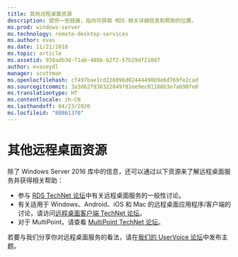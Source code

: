 ```yaml
---
title: 其他远程桌面资源
description: 提供一些链接，指向可获取 RDS 相关详细信息和帮助的位置。
ms.prod: windows-server
ms.technology: remote-desktop-services
ms.author: evas
ms.date: 11/21/2018
ms.topic: article
ms.assetid: 938adb3d-71ab-488b-b2f2-57b29df210d7
author: evaseydl
manager: scottman
ms.openlocfilehash: cf497bae1cd228096d02444498b9e6d769fe2cad
ms.sourcegitcommit: 3a3d62f938322849f81ee9ec01186b3e7ab90fe0
ms.translationtype: HT
ms.contentlocale: zh-CN
ms.lasthandoff: 04/23/2020
ms.locfileid: "80861370"
---
```

# <a name="additional-remote-desktop-resources"></a>其他远程桌面资源

除了 Windows Server 2016 库中的信息，还可以通过以下资源来了解远程桌面服务并获得相关帮助：

- 参与 [RDS TechNet 论坛](https://aka.ms/technetforum-rds)中有关远程桌面服务的一般性讨论。
- 有关适用于 Windows、Android、iOS 和 Mac 的远程桌面应用程序/客户端的讨论，请访问[远程桌面客户端 TechNet 论坛](https://aka.ms/technetforum-rdc)。
- 对于 MultiPoint，请查看 [MultiPoint TechNet 论坛](https://aka.ms/multipoint-forum)。

若要与我们分享你对远程桌面服务的看法，请在[我们的 UserVoice 论坛](https://aka.ms/uservoice-rds)中发布主题。
